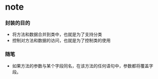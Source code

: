 # note  
### 封装的目的
- 将方法和数据合并到类中，也就是为了支持分类
- 控制对方法和数据的访问，也就是为了控制类的使用

### 随笔
- 如果方法的参数与某个字段同名，在该方法的任何语句中，参数都将覆盖字段。
